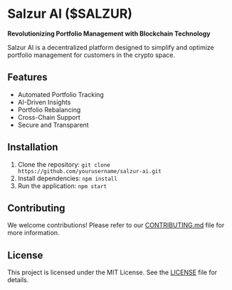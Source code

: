 # Salzur AI ($SALZUR)

**Revolutionizing Portfolio Management with Blockchain Technology**

Salzur AI is a decentralized platform designed to simplify and optimize portfolio management for customers in the crypto space. 

## Features
- Automated Portfolio Tracking
- AI-Driven Insights
- Portfolio Rebalancing
- Cross-Chain Support
- Secure and Transparent

## Installation
1. Clone the repository: `git clone https://github.com/yourusername/salzur-ai.git`
2. Install dependencies: `npm install`
3. Run the application: `npm start`

## Contributing
We welcome contributions! Please refer to our [CONTRIBUTING.md](CONTRIBUTING.md) file for more information.

## License
This project is licensed under the MIT License. See the [LICENSE](LICENSE) file for details.


